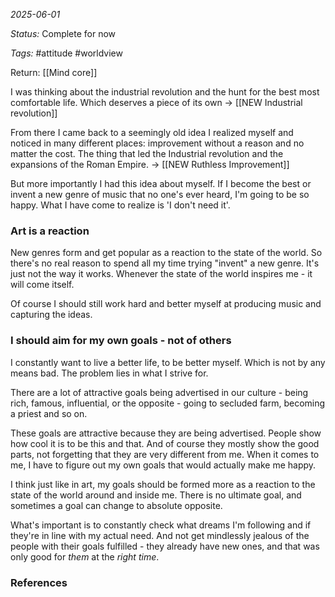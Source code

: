 *2025-06-01*

*Status:* Complete for now

*Tags:* #attitude #worldview 

Return: [[Mind core]]

I was thinking about the industrial revolution and the hunt for the best most comfortable life. Which deserves a piece of its own -> [[NEW Industrial revolution]] 

From there I came back to a seemingly old idea I realized myself and noticed in many different places: improvement without a reason and no matter the cost. The thing that led the Industrial revolution and the expansions of the Roman Empire. -> [[NEW Ruthless Improvement]]

But more importantly I had this idea about myself. If I become the best or invent a new genre of music that no one's ever heard, I'm going to be so happy. What I have come to realize is 'I don't need it'.

### Art is a reaction

New genres form and get popular as a reaction to the state of the world. So there's no real reason to spend all my time trying "invent" a new genre. It's just not the way it works. Whenever the state of the world inspires me - it will come itself. 

Of course I should still work hard and better myself at producing music and capturing the ideas.

### I should aim for my own goals - not of others

I constantly want to live a better life, to be better myself. Which is not by any means bad. The problem lies in what I strive for. 

There are a lot of attractive goals being advertised in our culture - being rich, famous, influential, or the opposite - going to secluded farm, becoming a priest and so on.

These goals are attractive because they are being advertised. People show how cool it is to be this and that. And of course they mostly show the good parts, not forgetting that they are very different from me. When it comes to me, I have to figure out my own goals that would actually make me happy. 

I think just like in art, my goals should be formed more as a reaction to the state of the world around and inside me. There is no ultimate goal, and sometimes a goal can change to absolute opposite. 

What's important is to constantly check what dreams I'm following and if they're in line with my actual need. And not get mindlessly jealous of the people with their goals fulfilled - they already have new ones, and that was only good for *them* at the *right time*.


### References